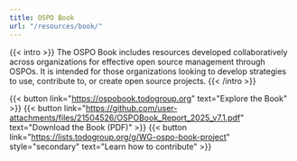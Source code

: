 ```yaml
---
title: OSPO Book
url: "/resources/book/"
---
```


{{< intro >}}
The OSPO Book includes resources developed collaboratively across organizations for effective open source management through OSPOs. It is intended for those organizations looking to develop strategies to use, contribute to, or create open source projects.
{{< /intro >}}

{{< button link="https://ospobook.todogroup.org" text="Explore the Book" >}} {{< button link="https://github.com/user-attachments/files/21504526/OSPOBook_Report_2025_v7.1.pdf" text="Download the Book (PDF)" >}} {{< button link="https://lists.todogroup.org/g/WG-ospo-book-project" style="secondary" text="Learn how to contribute" >}}
